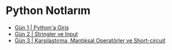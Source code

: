 # Python Notlarım

- [Gün 1 | Python'a Giriş](python-temel/gun1.ipynb)
- [Gün 2 | Stringler ve Input](python-temel/gun2.ipynb)
- [Gün 3 | Karşılaştırma, Mantıksal Operatörler ve Short-circuit](python-temel/gun1.ipynb)


